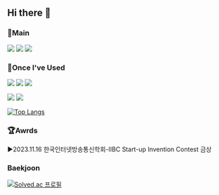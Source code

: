## Hi there 👋



### 📌Main
<img src="https://img.shields.io/badge/python-3776AB?style=for-the-badge&logo=python&logoColor=white"> <img src="https://img.shields.io/badge/jupyter-F37626?style=for-the-badge&logo=jupyter&logoColor=white"> <img src="https://img.shields.io/badge/anaconda-44A833?style=for-the-badge&logo=anaconda&logoColor=white"> 
### 📑Once I've Used
<img src="https://img.shields.io/badge/JAVA-F7DF1E?style=for-the-badge&logo=JAVA&logoColor=white"> <img src="https://img.shields.io/badge/Eclipse IDE-2C2255?style=for-the-badge&logo=Eclipse IDE&logoColor=white"> <img src="https://img.shields.io/badge/Android Studio-3DDC84?style=for-the-badge&logo=Android Studio&logoColor=white">

<img src="https://img.shields.io/badge/C-A8B9CC?style=for-the-badge&logo=C&logoColor=white"> <img src="https://img.shields.io/badge/C++-00599C?style=for-the-badge&logo=C++&logoColor=white">


<!--
**AIoT-HD/AIoT-HD** is a ✨ _special_ ✨ repository because its `README.md` (this file) appears on your GitHub profile.

Here are some ideas to get you started:

- 🔭 I’m currently working on ...
- 🌱 I’m currently learning ...
- 👯 I’m looking to collaborate on ...
- 🤔 I’m looking for help with ...
- 💬 Ask me about ...
- 📫 How to reach me: ...
- 😄 Pronouns: ...
- ⚡ Fun fact: ...

![Top Langs](https://github-readme-stats.vercel.app/api/top-langs/?username=AIoT-HD)
-->

[![Top Langs](https://github-readme-stats.vercel.app/api/top-langs/?username=AIoT-HD)](https://github.com/anuraghazra/github-readme-stats)


### 🏆Awrds
▶️2023.11.16 한국인터넷방송통신학회-IIBC Start-up Invention Contest 금상

### Baekjoon
[![Solved.ac 프로필](http://mazassumnida.wtf/api/v2/generate_badge?boj=oksusu)](https://solved.ac/oksusu)
